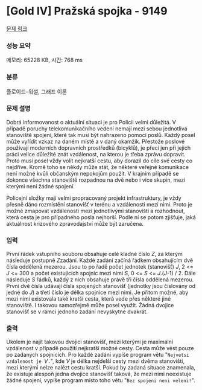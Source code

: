 # [Gold IV] Pražská spojka - 9149 

[문제 링크](https://www.acmicpc.net/problem/9149) 

### 성능 요약

메모리: 65228 KB, 시간: 768 ms

### 분류

플로이드–워셜, 그래프 이론

### 문제 설명

<p>Dobrá informovanost o aktuální situaci je pro Policii velmi důležitá. V případě poruchy telekomunikačního vedení nemají mezi sebou jednotlivá stanoviště spojení, které tak musí být nahrazeno pomocí poslů. Každý posel může vyřídit vzkaz na daném místě a v daný okamžik. Přestože poslové používají moderních dopravních prostředků (bicyklů), je přeci jen při jejich práci velice důležité znát vzdálenost, na kterou je třeba zprávu dopravit. Proto musí posel vždy volit nejkratší cestu, aby dorazil do cíle své cesty co nejdříve. Kromě toho se někdy může stát, že některé veřejné komunikace není možné kvůli občanským nepokojům použít. V krajním případě se dokonce všechna stanoviště rozpadnou na dvě nebo i více skupin, mezi kterými není žádné spojení.</p>

<p>Policejní složky mají velmi propracovaný projekt infrastruktury, je vždy přesně dáno rozmístění stanovišť v terénu a vzdálenosti mezi nimi. Proto je možné zmapovat vzdálenosti mezi jednotlivými stanovišti a rozhodnout, která cesta je pro případného posla nejhorší. Podle ní se potom zjišťuje, jaká aktuálnost krizového zpravodajství může být zaručena.</p>

### 입력 

 <p>První řádek vstupního souboru obsahuje celé kladné číslo <var>Z</var>, za kterým následuje postupně <var>Z</var>zadání. Každé zadání začíná řádkem obsahujícím dvě čísla oddělená mezerou. Jsou to po řadě počet jednotek (stanovišť) <var>J</var>, 2 <= <var>J</var> <= 300 a počet existujících spojnic mezi nimi <var>S</var>, 0 <= <var>S</var> <= <var>J</var>.(<var>J</var>-1) / 2. Dále následuje <var>S</var> řádků, každý z nich obsahuje právě tři čísla oddělená mezerou. První dvě čísla udávají čísla spojených stanovišť (jednotky jsou číslovány od jedné do <var>J</var>) a třetí číslo je délka spojnice mezi nimi. Je přitom možné, aby mezi nimi existovala také kratší cesta, která vede přes některé jiné stanoviště. I takovou samozřejmě může posel využít. Žádná dvojice stanovišť se v rámci jednoho zadání nevyskytne dvakrát.</p>

### 출력 

 <p>Úkolem je najít takovou dvojici stanovišť, mezi kterými je maximální vzdálenost v případě použití nejkratší možné cesty. Cesta může vést pouze po zadaných spojnicích. Pro každé zadání vypíše program větu "<code>Nejvetsi vzdalenost je </code><var>V</var><code>.</code>", kde <var>V</var> je délka nejdelší cesty mezi dvěma stanovišti, mezi kterými nelze nalézt cestu kratší. Pokud by zadaná situace znamenala, že existuje alespoň jedna dvojice stanovišť taková, že mezi nimi neexistuje žádné spojení, vypíše program místo toho větu "<code>Bez spojeni neni veleni!</code>".</p>

